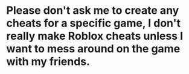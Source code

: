 # Please don't ask me to create any cheats for a specific game, I don't really make Roblox cheats unless I want to mess around on the game with my friends.
